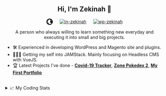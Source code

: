 <h2 align="center">Hi, I'm Zekinah 👋</h2>
<p align="center">
<a href="https://www.zekinahlecaros.com/" target="blank"><img align="center" src=https://raw.githubusercontent.com/iconic/open-iconic/master/svg/globe.svg alt="zekinalecaros.com" height="20" width="20" /></a>
&emsp;
<a href="https://ph.linkedin.com/in/zekinah" target="blank"><img align="center" src=https://cdn.jsdelivr.net/npm/simple-icons@3.0.1/icons/linkedin.svg alt="in-zekinah" height="20" width="20" /></a>
  &emsp;
<a href="https://profiles.wordpress.org/zekinah/" target="blank"><img align="center" src=https://cdn.jsdelivr.net/npm/simple-icons@3.0.1/icons/wordpress.svg alt="wp-zekinah" height="20" width="20" /></a>
</p>
<p align="center">
A person who always willing to learn something new everyday and executing it into small and big projects.
</p>

- 🛠 Experienced in developing WordPress and Magento site and plugins.
- 👩🏻‍💻 Getting my self into JAMStack. Mainly focusing on Headless CMS with VueJS.
- 🏆 Latest Projects I've done - **[Covid-19 Tracker](https://github.com/zekinah/pandemiccovid-19)**, **[Zone Pokedex 2](https://github.com/zekinah/zone-pokedex2)**, **[My First Portfolio](https://github.com/zekinah/iamzekinah)** 
<br><br>

<details>
    <summary>📈 My Coding Stats</summary>
<!--START_SECTION:waka-->
**I'm an Early 🐤** 

```text
🌞 Morning    68 commits     ██░░░░░░░░░░░░░░░░░░░░░░░   7.75% 
🌆 Daytime    442 commits    ████████████░░░░░░░░░░░░░   50.4% 
🌃 Evening    347 commits    ██████████░░░░░░░░░░░░░░░   39.57% 
🌙 Night      20 commits     ░░░░░░░░░░░░░░░░░░░░░░░░░   2.28%

```
📅 **I'm Most Productive on Wednesday** 

```text
Monday       130 commits    ███░░░░░░░░░░░░░░░░░░░░░░   14.82% 
Tuesday      130 commits    ███░░░░░░░░░░░░░░░░░░░░░░   14.82% 
Wednesday    135 commits    ███░░░░░░░░░░░░░░░░░░░░░░   15.39% 
Thursday     119 commits    ███░░░░░░░░░░░░░░░░░░░░░░   13.57% 
Friday       130 commits    ███░░░░░░░░░░░░░░░░░░░░░░   14.82% 
Saturday     129 commits    ███░░░░░░░░░░░░░░░░░░░░░░   14.71% 
Sunday       104 commits    ███░░░░░░░░░░░░░░░░░░░░░░   11.86%

```


📊 **This Week I Spent My Time On** 

```text
💬 Programming Languages: 
Vue.js                   1 hr 51 mins        █████████████░░░░░░░░░░░░   52.59% 
Text                     36 mins             ████░░░░░░░░░░░░░░░░░░░░░   17.37% 
XML                      18 mins             ██░░░░░░░░░░░░░░░░░░░░░░░   8.84% 
SCSS                     16 mins             ██░░░░░░░░░░░░░░░░░░░░░░░   7.72% 
JSON                     16 mins             ██░░░░░░░░░░░░░░░░░░░░░░░   7.57%

```

**I Mostly Code in PHP** 

```text
PHP                      25 repos            ██████████████░░░░░░░░░░░   56.82% 
JavaScript               5 repos             ██░░░░░░░░░░░░░░░░░░░░░░░   11.36% 
HTML                     5 repos             ██░░░░░░░░░░░░░░░░░░░░░░░   11.36% 
CSS                      5 repos             ██░░░░░░░░░░░░░░░░░░░░░░░   11.36% 
Vue                      4 repos             ██░░░░░░░░░░░░░░░░░░░░░░░   9.09%

```



<!--END_SECTION:waka-->
</details>
